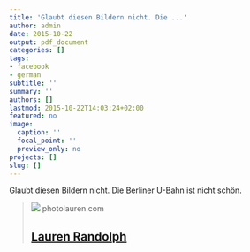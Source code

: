 ```yaml
---
title: 'Glaubt diesen Bildern nicht. Die ...'
author: admin
date: 2015-10-22
output: pdf_document
categories: []
tags:
- facebook
- german
subtitle: ''
summary: ''
authors: []
lastmod: 2015-10-22T14:03:24+02:00
featured: no
image:
  caption: ''
  focal_point: ''
  preview_only: no
projects: []
slug: []
---
```

Glaubt diesen Bildern nicht. Die Berliner U-Bahn ist nicht schön.
> [![](http://images.squarespace-cdn.com/content/v1/56668f3225981d72490c7f0e/1470881961822-PNG5DSTYKKLNJ4ZP1KPX/LL+%5Blemon%5D.png?format=1500w)](http://photolauren.com/u-bahn)
> photolauren.com
> ## [Lauren Randolph](http://photolauren.com/u-bahn)
>

